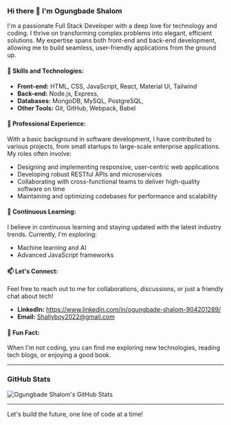 ### Hi there 👋 I'm Ogungbade Shalom

I'm a passionate Full Stack Developer with a deep love for technology and coding. I thrive on transforming complex problems into elegant, efficient solutions. My expertise spans both front-end and back-end development, allowing me to build seamless, user-friendly applications from the ground up.

#### 🚀 Skills and Technologies:
- **Front-end:** HTML, CSS, JavaScript, React, Material Ui, Tailwind
- **Back-end:** Node.js, Express, 
- **Databases:** MongoDB, MySQL, PostgreSQL,
- **Other Tools:** Git, GitHub, Webpack, Babel

#### 💼 Professional Experience:
With a basic background in software development, I have contributed to various projects, from small startups to large-scale enterprise applications. My roles often involve:
- Designing and implementing responsive, user-centric web applications
- Developing robust RESTful APIs and microservices
- Collaborating with cross-functional teams to deliver high-quality software on time
- Maintaining and optimizing codebases for performance and scalability

#### 🌱 Continuous Learning:
I believe in continuous learning and staying updated with the latest industry trends. Currently, I'm exploring:
- Machine learning and AI
- Advanced JavaScript frameworks

#### 📫 Let's Connect:
Feel free to reach out to me for collaborations, discussions, or just a friendly chat about tech!
- **LinkedIn:** https://www.linkedin.com/in/ogungbade-shalom-904201289/
- **Email:** Shallyboy2022@gmail.com

#### 🌟 Fun Fact:
When I'm not coding, you can find me exploring new technologies, reading tech blogs, or enjoying a good book.

---

### GitHub Stats
![Ogungbade Shalom's GitHub Stats](https://github-readme-stats.vercel.app/api?username=yourusername&show_icons=true&theme=radical)

---

Let's build the future, one line of code at a time!
